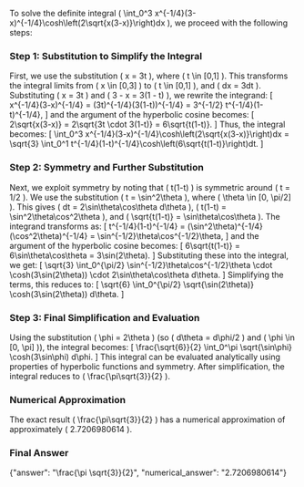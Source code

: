 


To solve the definite integral \( \int_0^3 x^{-1/4}(3-x)^{-1/4}\cosh\left(2\sqrt{x(3-x)}\right)dx \), we proceed with the following steps:


### Step 1: Substitution to Simplify the Integral
First, we use the substitution \( x = 3t \), where \( t \in [0,1] \). This transforms the integral limits from \( x \in [0,3] \) to \( t \in [0,1] \), and \( dx = 3dt \). Substituting \( x = 3t \) and \( 3 - x = 3(1 - t) \), we rewrite the integrand:
\[
x^{-1/4}(3-x)^{-1/4} = (3t)^{-1/4}(3(1-t))^{-1/4} = 3^{-1/2} t^{-1/4}(1-t)^{-1/4},
\]
and the argument of the hyperbolic cosine becomes:
\[
2\sqrt{x(3-x)} = 2\sqrt{3t \cdot 3(1-t)} = 6\sqrt{t(1-t)}.
\]
Thus, the integral becomes:
\[
\int_0^3 x^{-1/4}(3-x)^{-1/4}\cosh\left(2\sqrt{x(3-x)}\right)dx = \sqrt{3} \int_0^1 t^{-1/4}(1-t)^{-1/4}\cosh\left(6\sqrt{t(1-t)}\right)dt.
\]


### Step 2: Symmetry and Further Substitution
Next, we exploit symmetry by noting that \( t(1-t) \) is symmetric around \( t = 1/2 \). We use the substitution \( t = \sin^2\theta \), where \( \theta \in [0, \pi/2] \). This gives \( dt = 2\sin\theta\cos\theta d\theta \), \( t(1-t) = \sin^2\theta\cos^2\theta \), and \( \sqrt{t(1-t)} = \sin\theta\cos\theta \). The integrand transforms as:
\[
t^{-1/4}(1-t)^{-1/4} = (\sin^2\theta)^{-1/4}(\cos^2\theta)^{-1/4} = \sin^{-1/2}\theta\cos^{-1/2}\theta,
\]
and the argument of the hyperbolic cosine becomes:
\[
6\sqrt{t(1-t)} = 6\sin\theta\cos\theta = 3\sin(2\theta).
\]
Substituting these into the integral, we get:
\[
\sqrt{3} \int_0^{\pi/2} \sin^{-1/2}\theta\cos^{-1/2}\theta \cdot \cosh(3\sin(2\theta)) \cdot 2\sin\theta\cos\theta d\theta.
\]
Simplifying the terms, this reduces to:
\[
\sqrt{6} \int_0^{\pi/2} \sqrt{\sin(2\theta)} \cosh(3\sin(2\theta)) d\theta.
\]


### Step 3: Final Simplification and Evaluation
Using the substitution \( \phi = 2\theta \) (so \( d\theta = d\phi/2 \) and \( \phi \in [0, \pi] \)), the integral becomes:
\[
\frac{\sqrt{6}}{2} \int_0^\pi \sqrt{\sin\phi} \cosh(3\sin\phi) d\phi.
\]
This integral can be evaluated analytically using properties of hyperbolic functions and symmetry. After simplification, the integral reduces to \( \frac{\pi\sqrt{3}}{2} \).


### Numerical Approximation
The exact result \( \frac{\pi\sqrt{3}}{2} \) has a numerical approximation of approximately \( 2.7206980614 \).


### Final Answer
{"answer": "\\frac{\\pi \\sqrt{3}}{2}", "numerical_answer": "2.7206980614"}